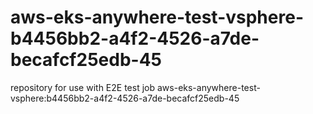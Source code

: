 # aws-eks-anywhere-test-vsphere-b4456bb2-a4f2-4526-a7de-becafcf25edb-45
repository for use with E2E test job aws-eks-anywhere-test-vsphere:b4456bb2-a4f2-4526-a7de-becafcf25edb-45
